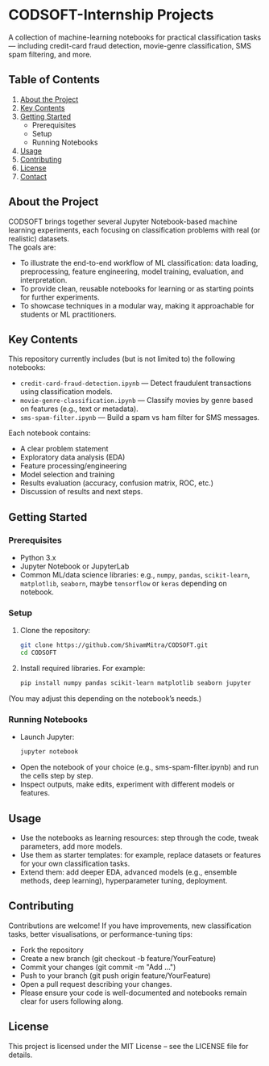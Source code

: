 # CODSOFT-Internship Projects
A collection of machine-learning notebooks for practical classification tasks — including credit-card fraud detection, movie-genre classification, SMS spam filtering, and more.

## Table of Contents
1. [About the Project](#about-the-project)  
2. [Key Contents](#key-contents)  
3. [Getting Started](#getting-started)  
   - Prerequisites  
   - Setup  
   - Running Notebooks  
4. [Usage](#usage)  
5. [Contributing](#contributing)  
6. [License](#license)  
7. [Contact](#contact)  

## About the Project
CODSOFT brings together several Jupyter Notebook-based machine learning experiments, each focusing on classification problems with real (or realistic) datasets.  
The goals are:  
- To illustrate the end-to-end workflow of ML classification: data loading, preprocessing, feature engineering, model training, evaluation, and interpretation.  
- To provide clean, reusable notebooks for learning or as starting points for further experiments.  
- To showcase techniques in a modular way, making it approachable for students or ML practitioners.

## Key Contents
This repository currently includes (but is not limited to) the following notebooks:  
- `credit-card-fraud-detection.ipynb` — Detect fraudulent transactions using classification models.  
- `movie-genre-classification.ipynb` — Classify movies by genre based on features (e.g., text or metadata).  
- `sms-spam-filter.ipynb` — Build a spam vs ham filter for SMS messages.

Each notebook contains:  
- A clear problem statement  
- Exploratory data analysis (EDA)  
- Feature processing/engineering  
- Model selection and training  
- Results evaluation (accuracy, confusion matrix, ROC, etc.)  
- Discussion of results and next steps.

## Getting Started

### Prerequisites
- Python 3.x  
- Jupyter Notebook or JupyterLab  
- Common ML/data science libraries: e.g., `numpy`, `pandas`, `scikit-learn`, `matplotlib`, `seaborn`, maybe `tensorflow` or `keras` depending on notebook.

### Setup
1. Clone the repository:  
   ```bash
   git clone https://github.com/ShivamMitra/CODSOFT.git
   cd CODSOFT

2. Install required libraries. For example:
   ```bash
   pip install numpy pandas scikit-learn matplotlib seaborn jupyter
(You may adjust this depending on the notebook’s needs.)

### Running Notebooks
- Launch Jupyter:
  ```bash
  jupyter notebook

- Open the notebook of your choice (e.g., sms-spam-filter.ipynb) and run the cells step by step.
- Inspect outputs, make edits, experiment with different models or features.

## Usage
- Use the notebooks as learning resources: step through the code, tweak parameters, add more models.
- Use them as starter templates: for example, replace datasets or features for your own classification tasks.
- Extend them: add deeper EDA, advanced models (e.g., ensemble methods, deep learning), hyperparameter tuning, deployment.

## Contributing
Contributions are welcome! If you have improvements, new classification tasks, better visualisations, or performance-tuning tips:
- Fork the repository
- Create a new branch (git checkout -b feature/YourFeature)
- Commit your changes (git commit -m "Add …")
- Push to your branch (git push origin feature/YourFeature)
- Open a pull request describing your changes.
- Please ensure your code is well-documented and notebooks remain clear for users following along.

## License
This project is licensed under the MIT License – see the LICENSE file for details.
